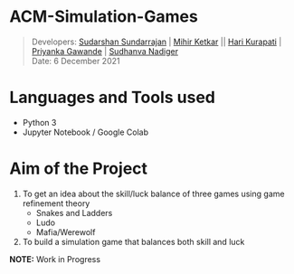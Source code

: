 # ACM-Simulation-Games

> Developers: [Sudarshan Sundarrajan](https://github.com/sudarshan411) | [Mihir Ketkar]() || [Hari Kurapati]() | [Priyanka Gawande]() | [Sudhanva Nadiger]() <br/>
> Date: 6 December 2021


# Languages and Tools used

 - Python 3
 - Jupyter Notebook / Google Colab

# Aim of the Project

1. To get an idea about the skill/luck balance of three games using game refinement theory
    - Snakes and Ladders
    - Ludo
    - Mafia/Werewolf
2. To build a simulation game that balances both skill and luck


**NOTE:** Work in Progress
